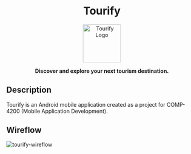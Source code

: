 <h1 style="margin-top: 0px;" align="center"><b>Tourify</b></h1>
<p align="center">
    <img src="https://github.com/BorhanSaflo/tourify-android-app/assets/60056206/da336e73-3459-45ba-b2cd-41b6288a5698" alt="Tourify Logo" width="100" />
</p> 
<p align="center"><b>
Discover and explore your next tourism destination.
</b></p>

## Description

Tourify is an Android mobile application created as a project for COMP-4200 (Mobile Application Development).

## Wireflow

![tourify-wireflow](https://github.com/BorhanSaflo/tourify/assets/60056206/f4d2a2e9-14cb-46ef-a78d-28355616a397)
